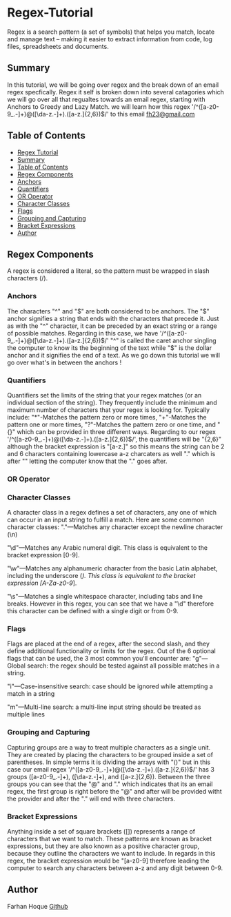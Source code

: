 # Regex-Tutorial

Regex is a search pattern (a set of symbols) that helps you match, locate and manage text – making it easier to extract information from code, log files, spreadsheets and documents.

## Summary

In this tutorial, we will be going over regex and the break down of an email regex specfically. Regex it self is broken down into several catagories which we will go over all that regualtes towards an email regex, starting with Anchors to Greedy and Lazy Match.
we will learn how this regex '/^([a-z0-9_\.-]+)@([\da-z\.-]+)\.([a-z\.]{2,6})$/' to this email fh23@gmail.com 

## Table of Contents

- [Regex Tutorial](#regex-tutorial)
- [Summary](#summary)
- [Table of Contents](#table-of-contents)
- [Regex Components](#regex-components)
- [Anchors](#anchors)
- [Quantifiers](#quantifiers)
- [OR Operator](#or-operator)
- [Character Classes](#character-classes)
- [Flags](#flags)
- [Grouping and Capturing](#grouping-and-capturing)
- [Bracket Expressions](#bracket-expressions)
- [Author](#author)

## Regex Components

A regex is considered a literal, so the pattern must be wrapped in slash characters (/).

### Anchors

The characters "^" and "$" are both considered to be anchors. The "$" anchor signifies a string that ends with the characters that precede it. Just as with the "^" character, it can be preceded by an exact string or a range of possible matches. Regarding in this case, we have '/^([a-z0-9_\.-]+)@([\da-z\.-]+)\.([a-z\.]{2,6})$/' 
"^" is called the caret anchor singling the computer to know its the beginning of the text while "$" is the dollar anchor and it signifies the end of a text.
As we go down this tutorial we will go over what's in between the anchors !

### Quantifiers

Quantifiers set the limits of the string that your regex matches (or an individual section of the string). They frequently include the minimum and maximum number of characters that your regex is looking for. Typically include: "*"-Matches the pattern zero or more times, "+"-Matches the pattern one or more times, "?"-Matches the pattern zero or one time, and "{}" which can be provided in three different ways. Regarding to our regex '/^([a-z0-9_\.-]+)@([\da-z\.-]+)\.([a-z\.]{2,6})$/',
the quantifiers will be "{2,6}" although the bracket expression is "[a-z\.]" so this means the string can be 2 and 6 characters containing lowercase a-z charcaters as well "." which is after "\" letting the computer know that the "." goes after. 

### OR Operator

### Character Classes

A character class in a regex defines a set of characters, any one of which can occur in an input string to fulfill a match. Here are some common character classes: 
"."—Matches any character except the newline character (\n)

"\d"—Matches any Arabic numeral digit. This class is equivalent to the bracket expression [0-9].

"\w"—Matches any alphanumeric character from the basic Latin alphabet, including the underscore (_). This class is equivalent to the bracket expression [A-Za-z0-9_].

"\s"—Matches a single whitespace character, including tabs and line breaks.
However in this regex, you can see that we have a "\d" therefore this character can be defined with a single digit or from 0-9.

### Flags

Flags are placed at the end of a regex, after the second slash, and they define additional functionality or limits for the regex. Out of the 6 optional flags that can be used, the 3 most common you'll encounter are: 
"g"—Global search: the regex should be tested against all possible matches in a string.

"i"—Case-insensitive search: case should be ignored while attempting a match in a string

"m"—Multi-line search: a multi-line input string should be treated as multiple lines 

### Grouping and Capturing

Capturing groups are a way to treat multiple characters as a single unit. They are created by placing the characters to be grouped inside a set of parentheses. In simple terms it is dividing the arrays with "()" but in this case our email regex '/^([a-z0-9_\.-]+)@([\da-z\.-]+)\.([a-z\.]{2,6})$/' has 3 groups ([a-z0-9_\.-]+), ([\da-z\.-]+), and ([a-z\.]{2,6}). Between the three groups you can see that the "@" and "." which indicates that its an email regex, the first group is right before the "@" and after will be provided witht the provider and after the "." will end with three characters.

### Bracket Expressions

Anything inside a set of square brackets ([]) represents a range of characters that we want to match. These patterns are known as bracket expressions, but they are also known as a positive character group, because they outline the characters we want to include. In regards in this regex, the bracket expression would be "[a-z0-9] therefore leading the computer to search any characters between a-z and any digit between 0-9.

## Author

Farhan Hoque [Github](https://github.com/fheezy)